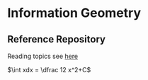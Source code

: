 # Information Geometry

## Reference Repository

Reading topics see [here](https://mega.nz/folder/8w1WUIbT#XeYvQcfdCtdAhH0vWn4eyw)

$\int xdx = \dfrac 12 x^2+C$
